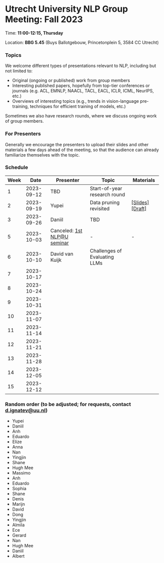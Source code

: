 # Utrecht University NLP Group Meeting: Fall 2023

Time: **11:00-12:15, Thursday**  

Location: **BBG 5.45** (Buys Ballotgebouw, Princetonplein 5, 3584 CC Utrecht)

### Topics

We welcome different types of presentations relevant to NLP, including but not limited to:
- Original (ongoing or published) work from group members
- Interesting published papers, hopefully from top-tier conferences or journals 
  (e.g. ACL, EMNLP, NAACL, TACL, EACL, ICLR, ICML, NeurIPS, etc.)
- Overviews of interesting topics 
  (e.g., trends in vision-language pre-training, techniques for efficient training of models, etc.)

Sometimes we also have research rounds, where we discuss ongoing work of group members.

### For Presenters

Generally we encourage the presenters to upload their slides and other materials 
a few days ahead of the meeting, 
so that the audience can already familiarize themselves with the topic. 

### Schedule

| Week | Date | Presenter | Topic | Materials |
| ---- | ----- | --------- | --------- | --------- |
|1 | 2023-09-12 | TBD | Start-of-year research round | |
|2 | 2023-09-19 | Yupei | Data pruning revisited | [[Slides]](https://docs.google.com/presentation/d/1ibAtlVHhlPjDcOP9X91KmNR06mq0twAkxDKFvNBkzKQ/edit?usp=sharing) [[Draft]](https://www.overleaf.com/read/wjphkpnjsxbk#852c7a) |
|3 | 2023-09-26 | Daniil | TBD | |
|5 | 2023-10-03 | Canceled: [1st NLP@U seminar](https://www.uu.nl/en/events/nlpu-period-1-meeting) | - | - |
|6 | 2023-10-10 | David van Kuijk | Challenges of Evaluating LLMs | |
|7 | 2023-10-17 | | | |
|8 | 2023-10-24 | | | |
|9 | 2023-10-31 | | | |
|10 | 2023-11-07 | | | |
|11 | 2023-11-14 | | | |
|12 | 2023-11-21 | | | |
|13 | 2023-11-28 | | | |
|14 | 2023-12-05 | | | |
|15 | 2023-12-12 | | | |

### Random order (to be adjusted; for requests, contact d.ignatev@uu.nl)

* Yupei
* Daniil
* Anh
* Eduardo
* Elize
* Anna
* Nan
* Yingjin
* Shane
* Hugh Mee
* Massimo
* Anh
* Eduardo
* Sophia
* Shane
* Denis
* Marijn
* David
* Dong
* Yingjin
* Almila
* Ece
* Gerard
* Nan
* Hugh Mee
* Daniil
* Albert

